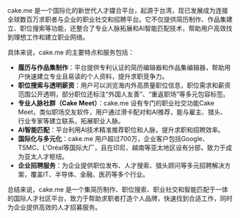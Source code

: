 cake.me 是一个国际化的新世代人才媒合平台，起源于台湾，现已发展成为连接全球数百万求职者与企业的职业社交和招聘平台。它不仅提供简历制作、作品集建立、职位搜索等功能，还整合了专业人脉拓展和AI智能匹配技术，帮助用户高效找到理想工作和建立职业网络。

具体来说，cake.me 的主要特点和服务包括：

- **履历与作品集制作**：平台提供专利认证的简历编辑器和作品集编辑器，帮助用户快速建立专业且易读的个人资料，提升求职竞争力。
- **职位搜索与透明薪资**：用户可以浏览海内外高质量职位信息，职位需求和薪资范围公开透明，部分职位还标注“外国人友善”、“重返职场”等多元包容标签。
- **专业人脉社群（Cake Meet）**：cake.me 设有专门的职业社交功能Cake Meet，类似职场交友软件，用户通过滑卡配对和AI推荐，能与雇主、猎头、行业专家等建立联系，拓展职业人脉。
- **AI智能匹配**：平台利用AI技术精准推荐职位和人脉，提升求职和招聘效率。
- **国际化与多元化**：cake.me 用户超过700万，企业客户包括Google、TSMC、L'Oréal等国际大厂，且在印尼、越南等亚太地区设有分部，致力于成为亚太人才枢纽。
- **企业招聘服务**：为企业提供职位发布、人才搜索、猎头顾问等多元招聘解决方案，覆盖IT、半导体、金融、医药等多个行业。

总结来说，cake.me 是一个集简历制作、职位搜索、职业社交和智能匹配于一体的国际人才社区平台，致力于帮助求职者打造个人品牌，快速找到合适工作，同时为企业提供高效的人才招募服务。
